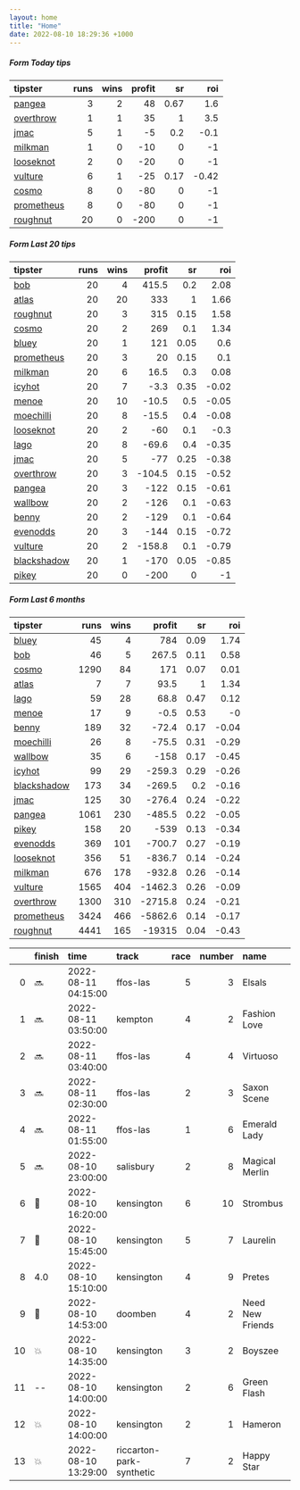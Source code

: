 ```yaml
---   
layout: home  
title: "Home"   
date: 2022-08-10 18:29:36 +1000  
---   
```



##### Form Today tips   

| tipster                                                       |   runs |   wins |   profit |   sr |   roi |
|:--------------------------------------------------------------|-------:|-------:|---------:|-----:|------:|
| [pangea](https://mrwayneo.github.io/tips/pangea.html)         |      3 |      2 |       48 | 0.67 |  1.6  |
| [overthrow](https://mrwayneo.github.io/tips/overthrow.html)   |      1 |      1 |       35 | 1    |  3.5  |
| [jmac](https://mrwayneo.github.io/tips/jmac.html)             |      5 |      1 |       -5 | 0.2  | -0.1  |
| [milkman](https://mrwayneo.github.io/tips/milkman.html)       |      1 |      0 |      -10 | 0    | -1    |
| [looseknot](https://mrwayneo.github.io/tips/looseknot.html)   |      2 |      0 |      -20 | 0    | -1    |
| [vulture](https://mrwayneo.github.io/tips/vulture.html)       |      6 |      1 |      -25 | 0.17 | -0.42 |
| [cosmo](https://mrwayneo.github.io/tips/cosmo.html)           |      8 |      0 |      -80 | 0    | -1    |
| [prometheus](https://mrwayneo.github.io/tips/prometheus.html) |      8 |      0 |      -80 | 0    | -1    |
| [roughnut](https://mrwayneo.github.io/tips/roughnut.html)     |     20 |      0 |     -200 | 0    | -1    |

##### Form Last 20 tips   

| tipster                                                         |   runs |   wins |   profit |   sr |   roi |
|:----------------------------------------------------------------|-------:|-------:|---------:|-----:|------:|
| [bob](https://mrwayneo.github.io/tips/bob.html)                 |     20 |      4 |    415.5 | 0.2  |  2.08 |
| [atlas](https://mrwayneo.github.io/tips/atlas.html)             |     20 |     20 |    333   | 1    |  1.66 |
| [roughnut](https://mrwayneo.github.io/tips/roughnut.html)       |     20 |      3 |    315   | 0.15 |  1.58 |
| [cosmo](https://mrwayneo.github.io/tips/cosmo.html)             |     20 |      2 |    269   | 0.1  |  1.34 |
| [bluey](https://mrwayneo.github.io/tips/bluey.html)             |     20 |      1 |    121   | 0.05 |  0.6  |
| [prometheus](https://mrwayneo.github.io/tips/prometheus.html)   |     20 |      3 |     20   | 0.15 |  0.1  |
| [milkman](https://mrwayneo.github.io/tips/milkman.html)         |     20 |      6 |     16.5 | 0.3  |  0.08 |
| [icyhot](https://mrwayneo.github.io/tips/icyhot.html)           |     20 |      7 |     -3.3 | 0.35 | -0.02 |
| [menoe](https://mrwayneo.github.io/tips/menoe.html)             |     20 |     10 |    -10.5 | 0.5  | -0.05 |
| [moechilli](https://mrwayneo.github.io/tips/moechilli.html)     |     20 |      8 |    -15.5 | 0.4  | -0.08 |
| [looseknot](https://mrwayneo.github.io/tips/looseknot.html)     |     20 |      2 |    -60   | 0.1  | -0.3  |
| [lago](https://mrwayneo.github.io/tips/lago.html)               |     20 |      8 |    -69.6 | 0.4  | -0.35 |
| [jmac](https://mrwayneo.github.io/tips/jmac.html)               |     20 |      5 |    -77   | 0.25 | -0.38 |
| [overthrow](https://mrwayneo.github.io/tips/overthrow.html)     |     20 |      3 |   -104.5 | 0.15 | -0.52 |
| [pangea](https://mrwayneo.github.io/tips/pangea.html)           |     20 |      3 |   -122   | 0.15 | -0.61 |
| [wallbow](https://mrwayneo.github.io/tips/wallbow.html)         |     20 |      2 |   -126   | 0.1  | -0.63 |
| [benny](https://mrwayneo.github.io/tips/benny.html)             |     20 |      2 |   -129   | 0.1  | -0.64 |
| [evenodds](https://mrwayneo.github.io/tips/evenodds.html)       |     20 |      3 |   -144   | 0.15 | -0.72 |
| [vulture](https://mrwayneo.github.io/tips/vulture.html)         |     20 |      2 |   -158.8 | 0.1  | -0.79 |
| [blackshadow](https://mrwayneo.github.io/tips/blackshadow.html) |     20 |      1 |   -170   | 0.05 | -0.85 |
| [pikey](https://mrwayneo.github.io/tips/pikey.html)             |     20 |      0 |   -200   | 0    | -1    |

##### Form Last 6 months   

| tipster                                                         |   runs |   wins |   profit |   sr |   roi |
|:----------------------------------------------------------------|-------:|-------:|---------:|-----:|------:|
| [bluey](https://mrwayneo.github.io/tips/bluey.html)             |     45 |      4 |    784   | 0.09 |  1.74 |
| [bob](https://mrwayneo.github.io/tips/bob.html)                 |     46 |      5 |    267.5 | 0.11 |  0.58 |
| [cosmo](https://mrwayneo.github.io/tips/cosmo.html)             |   1290 |     84 |    171   | 0.07 |  0.01 |
| [atlas](https://mrwayneo.github.io/tips/atlas.html)             |      7 |      7 |     93.5 | 1    |  1.34 |
| [lago](https://mrwayneo.github.io/tips/lago.html)               |     59 |     28 |     68.8 | 0.47 |  0.12 |
| [menoe](https://mrwayneo.github.io/tips/menoe.html)             |     17 |      9 |     -0.5 | 0.53 | -0    |
| [benny](https://mrwayneo.github.io/tips/benny.html)             |    189 |     32 |    -72.4 | 0.17 | -0.04 |
| [moechilli](https://mrwayneo.github.io/tips/moechilli.html)     |     26 |      8 |    -75.5 | 0.31 | -0.29 |
| [wallbow](https://mrwayneo.github.io/tips/wallbow.html)         |     35 |      6 |   -158   | 0.17 | -0.45 |
| [icyhot](https://mrwayneo.github.io/tips/icyhot.html)           |     99 |     29 |   -259.3 | 0.29 | -0.26 |
| [blackshadow](https://mrwayneo.github.io/tips/blackshadow.html) |    173 |     34 |   -269.5 | 0.2  | -0.16 |
| [jmac](https://mrwayneo.github.io/tips/jmac.html)               |    125 |     30 |   -276.4 | 0.24 | -0.22 |
| [pangea](https://mrwayneo.github.io/tips/pangea.html)           |   1061 |    230 |   -485.5 | 0.22 | -0.05 |
| [pikey](https://mrwayneo.github.io/tips/pikey.html)             |    158 |     20 |   -539   | 0.13 | -0.34 |
| [evenodds](https://mrwayneo.github.io/tips/evenodds.html)       |    369 |    101 |   -700.7 | 0.27 | -0.19 |
| [looseknot](https://mrwayneo.github.io/tips/looseknot.html)     |    356 |     51 |   -836.7 | 0.14 | -0.24 |
| [milkman](https://mrwayneo.github.io/tips/milkman.html)         |    676 |    178 |   -932.8 | 0.26 | -0.14 |
| [vulture](https://mrwayneo.github.io/tips/vulture.html)         |   1565 |    404 |  -1462.3 | 0.26 | -0.09 |
| [overthrow](https://mrwayneo.github.io/tips/overthrow.html)     |   1300 |    310 |  -2715.8 | 0.24 | -0.21 |
| [prometheus](https://mrwayneo.github.io/tips/prometheus.html)   |   3424 |    466 |  -5862.6 | 0.14 | -0.17 |
| [roughnut](https://mrwayneo.github.io/tips/roughnut.html)       |   4441 |    165 | -19315   | 0.04 | -0.43 |

|    | finish            | time                | track                    |   race |   number | name             |   odds | tipster         |
|---:|:------------------|:--------------------|:-------------------------|-------:|---------:|:-----------------|-------:|:----------------|
|  0 | :soon:            | 2022-08-11 04:15:00 | ffos-las                 |      5 |        3 | Elsals           |   0    | vulture,milkman |
|  1 | :soon:            | 2022-08-11 03:50:00 | kempton                  |      4 |        2 | Fashion Love     |   0    | vulture         |
|  2 | :soon:            | 2022-08-11 03:40:00 | ffos-las                 |      4 |        4 | Virtuoso         |   0    | vulture         |
|  3 | :soon:            | 2022-08-11 02:30:00 | ffos-las                 |      2 |        3 | Saxon Scene      |   0    | vulture         |
|  4 | :soon:            | 2022-08-11 01:55:00 | ffos-las                 |      1 |        6 | Emerald Lady     |   4.75 | looseknot       |
|  5 | :soon:            | 2022-08-10 23:00:00 | salisbury                |      2 |        8 | Magical Merlin   |   3.3  | looseknot       |
|  6 | :3rd_place_medal: | 2022-08-10 16:20:00 | kensington               |      6 |       10 | Strombus         |   3.6  | vulture,jmac    |
|  7 | :2nd_place_medal: | 2022-08-10 15:45:00 | kensington               |      5 |        7 | Laurelin         |   2.38 | jmac            |
|  8 | 4.0               | 2022-08-10 15:10:00 | kensington               |      4 |        9 | Pretes           |   3    | jmac            |
|  9 | :2nd_place_medal: | 2022-08-10 14:53:00 | doomben                  |      4 |        2 | Need New Friends |   8.5  | pangea          |
| 10 | :boom:            | 2022-08-10 14:35:00 | kensington               |      3 |        2 | Boyszee          |   3.9  | pangea,jmac     |
| 11 | --                | 2022-08-10 14:00:00 | kensington               |      2 |        6 | Green Flash      |   4.33 | jmac            |
| 12 | :boom:            | 2022-08-10 14:00:00 | kensington               |      2 |        1 | Hameron          |   3.8  | pangea          |
| 13 | :boom:            | 2022-08-10 13:29:00 | riccarton-park-synthetic |      7 |        2 | Happy Star       |   3.25 | vulture         |
